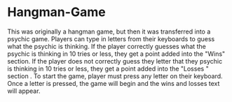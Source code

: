 # Hangman-Game
This was originally a hangman game, but then it was transferred into a psychic game. Players can type in letters from their keyboards to guess what the psychic is thinking. If the player correctly guesses what the psychic is thinking in 10 tries or less, they get a point added into the "Wins" section. If the player does not correctly guess they letter that they psychic is thinking in 10 tries or less, they get a point added into the "Losses " section . To start the game, player must press any letter on their keyboard. Once a letter is pressed, the game will begin and the wins and losses text will appear.
